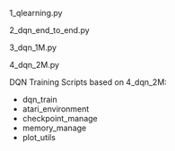 
1_qlearning.py

2_dqn_end_to_end.py

3_dqn_1M.py

4_dqn_2M.py

DQN Training Scripts based on 4_dqn_2M:
- dqn_train
- atari_environment
- checkpoint_manage
- memory_manage
- plot_utils